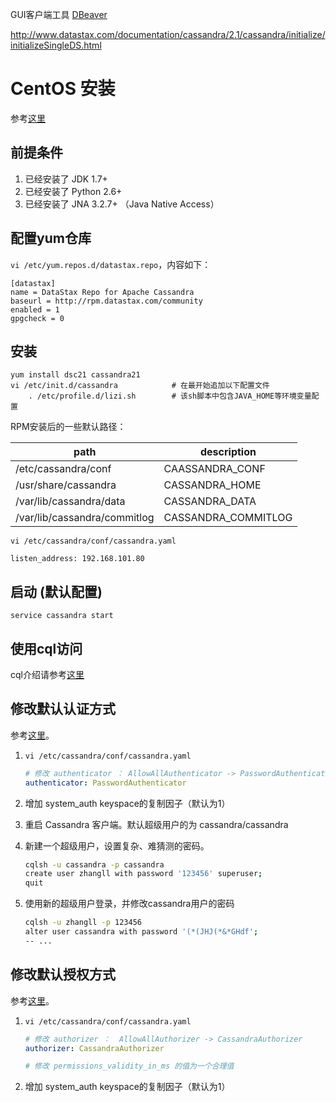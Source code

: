 
GUI客户端工具 [DBeaver](http://dbeaver.jkiss.org/)

http://www.datastax.com/documentation/cassandra/2.1/cassandra/initialize/initializeSingleDS.html

# CentOS 安装

参考[这里](http://www.datastax.com/documentation/cassandra/2.0/cassandra/install/installRHEL_t.html)

## 前提条件

1. 已经安装了 JDK 1.7+
1. 已经安装了 Python 2.6+
1. 已经安装了 JNA 3.2.7+   （Java Native Access）

## 配置yum仓库

`vi /etc/yum.repos.d/datastax.repo`，内容如下：

```
[datastax]
name = DataStax Repo for Apache Cassandra
baseurl = http://rpm.datastax.com/community
enabled = 1
gpgcheck = 0
```

## 安装

```
yum install dsc21 cassandra21
vi /etc/init.d/cassandra            # 在最开始追加以下配置文件
    . /etc/profile.d/lizi.sh        # 该sh脚本中包含JAVA_HOME等环境变量配置
```

RPM安装后的一些默认路径：

|path|description|
|---|---|
|/etc/cassandra/conf          |CAASSANDRA_CONF |
|/usr/share/cassandra         |CASSANDRA_HOME|
|/var/lib/cassandra/data      |CASSANDRA_DATA |
|/var/lib/cassandra/commitlog |CASSANDRA_COMMITLOG|

`vi /etc/cassandra/conf/cassandra.yaml`

```
listen_address: 192.168.101.80
```


## 启动 (默认配置)

```
service cassandra start
```

## 使用cql访问

cql介绍请参考[这里](http://cassandra.apache.org/doc/cql3/CQL.html)


## 修改默认认证方式
参考[这里](http://www.datastax.com/documentation/cassandra/2.1/cassandra/security/security_config_native_authenticate_t.html)。

1. `vi /etc/cassandra/conf/cassandra.yaml`

    ```yaml
    # 修改 authenticator ： AllowAllAuthenticator -> PasswordAuthenticator
    authenticator: PasswordAuthenticator
    ```
1. 增加 system_auth keyspace的复制因子（默认为1）
1. 重启 Cassandra 客户端。默认超级用户的为 cassandra/cassandra
1. 新建一个超级用户，设置复杂、难猜测的密码。

    ```bash
    cqlsh -u cassandra -p cassandra
    create user zhangll with password '123456' superuser;
    quit
    ```

1. 使用新的超级用户登录，并修改cassandra用户的密码

    ```bash
    cqlsh -u zhangll -p 123456
    alter user cassandra with password '(*(JHJ(*&*GHdf';
    -- ...
    ```

## 修改默认授权方式
参考[这里](http://www.datastax.com/documentation/cassandra/2.1/cassandra/security/secure_config_native_authorize_t.html)。

1. `vi /etc/cassandra/conf/cassandra.yaml`

    ```yaml
    # 修改 authorizer ：  AllowAllAuthorizer -> CassandraAuthorizer
    authorizer: CassandraAuthorizer

    # 修改 permissions_validity_in_ms 的值为一个合理值
    ```
1. 增加 system_auth keyspace的复制因子（默认为1）




